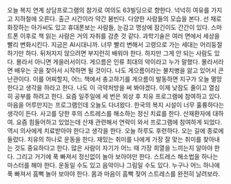 
오늘 복지 연계 상담프로그램의 참가로 여의도 63빌딩으로 향한다.
넉넉히 여유를 가지고 지하철에 오른다. 출근 시간이라 약간 붐빈다.
다양한 사람들의 모습을 본다. 선 채로 화장하는 아가씨도 있고 휴대폰보는
사람들, 눈감고 명상에 잠긴이도 간간이 있다.
스마트폰 이후로 책 읽는 사람은 거의 자취를 감춘 것 같다.
과학기술은 여러 면에서 세상을 빨리 변화시킨다. 지금은 AI시대니까.
너무 빨리 변해서 고령으로 가는 세대는 어리둥절 하기만 하다.
뒤처지지 않으려면 부지런히 배워야 한다. 하지만 그게 안 되는 사람도 있다.
몰라서 아니면 게을러서이다. 게으름은 인류 최대의 악이라고 누가 말했다.
몰라서라면 배우는 곳을 찾아서 시작하면 될 것이다.
나도 게으름이라는 불치병을 앓고 있어서 큰 난관이다. 이를 어찌할지,
어느 책에서 충고하기를 게으름이 발동하면 지구가 오늘 멸망한다고 생각을
하라고 한다. 나도 이 극약처방을 써 봐야겠다. 이제 낮잠도 줄이고 열심히 공부를
하려고 한다. 
요즘 일주일에 세 번은 외상 후 치유 프로그램에 참여하고 있다.
마음을 어루만지는 프로그램인데 오늘도 다녀왔다.
한국의 복지 시설이 너무 훌륭하다는 생각이 든다.
사고를 당한 후의 스트레스를 해소하는 정신 치료를 한다. 산재환자에 대하여.
요즘 힘들어하고 있었는데 산재 관련해서 연락이 와서 프로그램에 참여하게 되었다.
역시 의사에게 치료받아야 한다고 생각을 한다.
오늘 하루도 후련하다. 오는 길에 종로에 들렀다. 치유의 하나로 운동을 한다.
재밌는 취미를 나에게 가장 잘 맞는 취미를 찾아내는 것도 중요하다고 한다.
많은 사람이 자기가 어느 때 가장 희열을 느끼는지 알아야 한다.
그리고 거기에 푹 빠져서 정신없이 놀아 보아야만 한다. 스트레스 해소법을 하나는
마스터를 해야 한다. 운동일 수도 있고 음악이나 그림일 수도 있다.
누구나 어느 하나에 푹 빠져서 흠뻑 놀아 보아야 한다.
몸과 마음이 흠뻑 젖어 스트레스를 완전히 날려보라.
